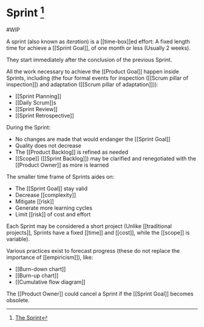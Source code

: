 # Sprint [^1]
#WIP 

A sprint (also known as _iteration_) is a [[time-box]]ed effort: A fixed length time for achieve a [[Sprint Goal]], of one month or less (Usually 2 weeks).

They start immediately after the conclusion of the previous Sprint.

All the work necessary to achieve the [[Product Goal]] happen inside Sprints, including (the four formal events for inspection ([[Scrum pillar of inspection]]) and adaptation ([[Scrum pillar of adaptation]])):

- [[Sprint Planning]]
- [[Daily Scrum]]s
- [[Sprint Review]]
- [[Sprint Retrospective]]


During the Sprint:
- No changes are made that would endanger the [[Sprint Goal]]
- Quality does not decrease
- The [[Product Backlog]] is refined as needed
- [[Scope]] ([[Sprint Backlog]]) may be clarified and renegotiated with the [[Product Owner]] as more is learned


The smaller time frame of Sprints aides on: 
- The [[Sprint Goal]] stay valid 
- Decrease [[complexity]]
- Mitigate [[risk]]
- Generate more learning cycles
- Limit [[risk]] of cost and effort 

Each Sprint may be considered a short project (Unlike [[traditional projects]], Sprints have a fixed [[time]] and [[cost]], while the [[scope]] is variable).

Various practices exist to forecast progress (these do not replace the importance of [[empiricism]]), like:
- [[Burn-down chart]]
- [[Burn-up chart]]
- [[Cumulative flow diagram]]

The [[Product Owner]] could cancel a Sprint if the [[Sprint Goal]] becomes obsolete.

[^1]: [The Sprint](https://scrumguides.org/scrum-guide.html#the-sprint)